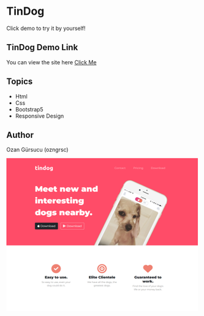# TinDog

Click demo to try it by yourself!

## TinDog Demo Link

You can view the site here
[Click Me](https://ozngrsc.github.io/TinDog/)

## Topics

- Html
- Css
- Bootstrap5
- Responsive Design


## Author

Ozan Gürsucu (ozngrsc)

<img src="images/screenshot-tindog.png"  width= 500px height= 400px>
